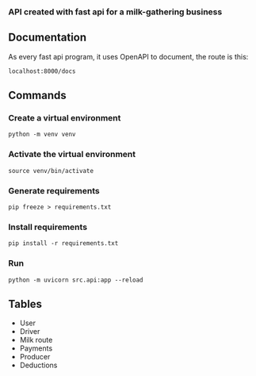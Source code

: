 ### API created with fast api for a milk-gathering business

## Documentation

As every fast api program, it uses OpenAPI to document, the route is this:

```
localhost:8000/docs
```

## Commands

### Create a virtual environment

```
python -m venv venv
```

### Activate the virtual environment

```
source venv/bin/activate
```

### Generate requirements
```
pip freeze > requirements.txt
```

### Install requirements
```
pip install -r requirements.txt
```

### Run

```
python -m uvicorn src.api:app --reload
```

## Tables

- User
- Driver
- Milk route
- Payments
- Producer
- Deductions
